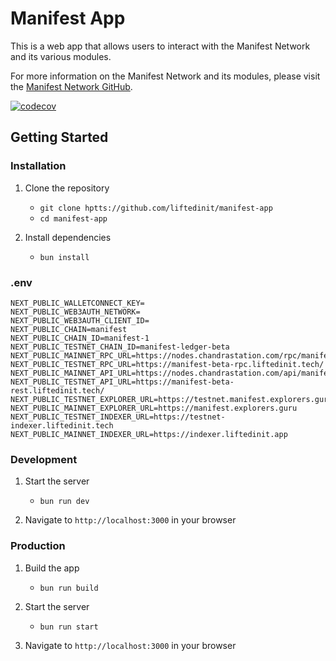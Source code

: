 # Manifest App

This is a web app that allows users to interact with the Manifest Network and its various modules.

For more information on the Manifest Network and its modules, please visit the [Manifest Network GitHub](https://github.com/liftedinit/manifest-ledger).

[![codecov](https://codecov.io/gh/liftedinit/manifest-app/branch/main/graph/badge.svg)](https://codecov.io/gh/liftedinit/manifest-app)

## Getting Started

### Installation

1. Clone the repository

   - `git clone hptts://github.com/liftedinit/manifest-app`
   - `cd manifest-app`

2. Install dependencies
   - `bun install`

### .env

```
NEXT_PUBLIC_WALLETCONNECT_KEY=
NEXT_PUBLIC_WEB3AUTH_NETWORK=
NEXT_PUBLIC_WEB3AUTH_CLIENT_ID=
NEXT_PUBLIC_CHAIN=manifest
NEXT_PUBLIC_CHAIN_ID=manifest-1
NEXT_PUBLIC_TESTNET_CHAIN_ID=manifest-ledger-beta
NEXT_PUBLIC_MAINNET_RPC_URL=https://nodes.chandrastation.com/rpc/manifest/
NEXT_PUBLIC_TESTNET_RPC_URL=https://manifest-beta-rpc.liftedinit.tech/
NEXT_PUBLIC_MAINNET_API_URL=https://nodes.chandrastation.com/api/manifest/
NEXT_PUBLIC_TESTNET_API_URL=https://manifest-beta-rest.liftedinit.tech/
NEXT_PUBLIC_TESTNET_EXPLORER_URL=https://testnet.manifest.explorers.guru
NEXT_PUBLIC_MAINNET_EXPLORER_URL=https://manifest.explorers.guru
NEXT_PUBLIC_TESTNET_INDEXER_URL=https://testnet-indexer.liftedinit.tech
NEXT_PUBLIC_MAINNET_INDEXER_URL=https://indexer.liftedinit.app
```

### Development

1. Start the server

   - `bun run dev`

2. Navigate to `http://localhost:3000` in your browser

### Production

1. Build the app

   - `bun run build`

2. Start the server

   - `bun run start`

3. Navigate to `http://localhost:3000` in your browser
